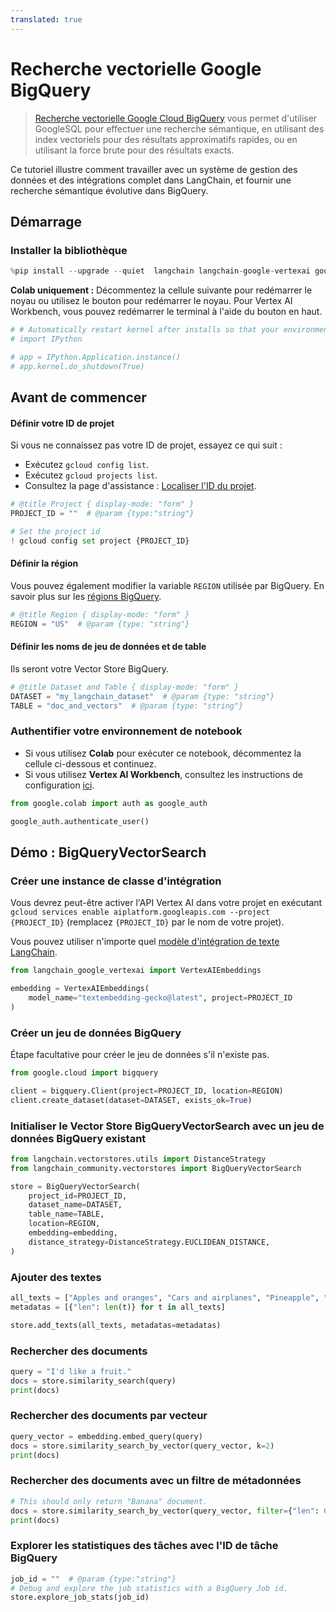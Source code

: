 ```yaml
---
translated: true
---
```


# Recherche vectorielle Google BigQuery

> [Recherche vectorielle Google Cloud BigQuery](https://cloud.google.com/bigquery/docs/vector-search-intro) vous permet d'utiliser GoogleSQL pour effectuer une recherche sémantique, en utilisant des index vectoriels pour des résultats approximatifs rapides, ou en utilisant la force brute pour des résultats exacts.

Ce tutoriel illustre comment travailler avec un système de gestion des données et des intégrations complet dans LangChain, et fournir une recherche sémantique évolutive dans BigQuery.

## Démarrage

### Installer la bibliothèque

```python
%pip install --upgrade --quiet  langchain langchain-google-vertexai google-cloud-bigquery
```

**Colab uniquement :** Décommentez la cellule suivante pour redémarrer le noyau ou utilisez le bouton pour redémarrer le noyau. Pour Vertex AI Workbench, vous pouvez redémarrer le terminal à l'aide du bouton en haut.

```python
# # Automatically restart kernel after installs so that your environment can access the new packages
# import IPython

# app = IPython.Application.instance()
# app.kernel.do_shutdown(True)
```

## Avant de commencer

#### Définir votre ID de projet

Si vous ne connaissez pas votre ID de projet, essayez ce qui suit :
* Exécutez `gcloud config list`.
* Exécutez `gcloud projects list`.
* Consultez la page d'assistance : [Localiser l'ID du projet](https://support.google.com/googleapi/answer/7014113).

```python
# @title Project { display-mode: "form" }
PROJECT_ID = ""  # @param {type:"string"}

# Set the project id
! gcloud config set project {PROJECT_ID}
```

#### Définir la région

Vous pouvez également modifier la variable `REGION` utilisée par BigQuery. En savoir plus sur les [régions BigQuery](https://cloud.google.com/bigquery/docs/locations#supported_locations).

```python
# @title Region { display-mode: "form" }
REGION = "US"  # @param {type: "string"}
```

#### Définir les noms de jeu de données et de table

Ils seront votre Vector Store BigQuery.

```python
# @title Dataset and Table { display-mode: "form" }
DATASET = "my_langchain_dataset"  # @param {type: "string"}
TABLE = "doc_and_vectors"  # @param {type: "string"}
```

### Authentifier votre environnement de notebook

- Si vous utilisez **Colab** pour exécuter ce notebook, décommentez la cellule ci-dessous et continuez.
- Si vous utilisez **Vertex AI Workbench**, consultez les instructions de configuration [ici](https://github.com/GoogleCloudPlatform/generative-ai/tree/main/setup-env).

```python
from google.colab import auth as google_auth

google_auth.authenticate_user()
```

## Démo : BigQueryVectorSearch

### Créer une instance de classe d'intégration

Vous devrez peut-être activer l'API Vertex AI dans votre projet en exécutant
`gcloud services enable aiplatform.googleapis.com --project {PROJECT_ID}`
(remplacez `{PROJECT_ID}` par le nom de votre projet).

Vous pouvez utiliser n'importe quel [modèle d'intégration de texte LangChain](/docs/integrations/text_embedding/).

```python
from langchain_google_vertexai import VertexAIEmbeddings

embedding = VertexAIEmbeddings(
    model_name="textembedding-gecko@latest", project=PROJECT_ID
)
```

### Créer un jeu de données BigQuery

Étape facultative pour créer le jeu de données s'il n'existe pas.

```python
from google.cloud import bigquery

client = bigquery.Client(project=PROJECT_ID, location=REGION)
client.create_dataset(dataset=DATASET, exists_ok=True)
```

### Initialiser le Vector Store BigQueryVectorSearch avec un jeu de données BigQuery existant

```python
from langchain.vectorstores.utils import DistanceStrategy
from langchain_community.vectorstores import BigQueryVectorSearch

store = BigQueryVectorSearch(
    project_id=PROJECT_ID,
    dataset_name=DATASET,
    table_name=TABLE,
    location=REGION,
    embedding=embedding,
    distance_strategy=DistanceStrategy.EUCLIDEAN_DISTANCE,
)
```

### Ajouter des textes

```python
all_texts = ["Apples and oranges", "Cars and airplanes", "Pineapple", "Train", "Banana"]
metadatas = [{"len": len(t)} for t in all_texts]

store.add_texts(all_texts, metadatas=metadatas)
```

### Rechercher des documents

```python
query = "I'd like a fruit."
docs = store.similarity_search(query)
print(docs)
```

### Rechercher des documents par vecteur

```python
query_vector = embedding.embed_query(query)
docs = store.similarity_search_by_vector(query_vector, k=2)
print(docs)
```

### Rechercher des documents avec un filtre de métadonnées

```python
# This should only return "Banana" document.
docs = store.similarity_search_by_vector(query_vector, filter={"len": 6})
print(docs)
```

### Explorer les statistiques des tâches avec l'ID de tâche BigQuery

```python
job_id = ""  # @param {type:"string"}
# Debug and explore the job statistics with a BigQuery Job id.
store.explore_job_stats(job_id)
```
